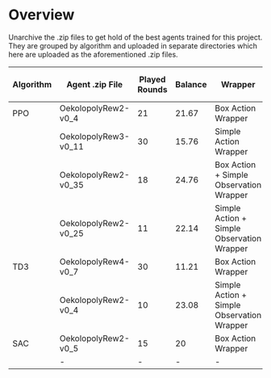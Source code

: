 # Overview

Unarchive the .zip files to get hold of the best agents trained for this project. They are grouped by algorithm and uploaded in separate directories which here are uploaded as the aforementioned .zip files. 

| Algorithm | Agent .zip File      | Played Rounds | Balance | Wrapper                                    | Directory (uploea .zip file)|
|-----------|----------------------|---------------|---------|--------------------------------------------| ---------------|
| PPO       | OekolopolyRew2-v0_4  | 21            | 21.67   | Box Action Wrapper                         | ppo.zip        |
|           | OekolopolyRew3-v0_11 | 30            | 15.76   | Simple Action Wrapper                      ||
|           | OekolopolyRew2-v0_35 | 18            | 24.76   | Box Action + Simple Observation Wrapper    ||
|           | OekolopolyRew2-v0_25 | 11            | 22.14   | Simple Action + Simple Observation Wrapper ||
| TD3       | OekolopolyRew4-v0_7  | 30            | 11.21   | Box Action Wrapper                         | td3_1.zip |
|           | OekolopolyRew2-v0_4  | 10            | 23.08   | Simple Action + Simple Observation Wrapper | td3_2.zip |
| SAC       | OekolopolyRew2-v0_5  | 15            | 20      | Box Action Wrapper                         | sac.zip |
|        | - | -            | -     | -                         | -|

